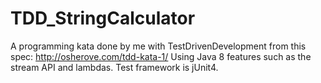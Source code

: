# TDD_StringCalculator

A programming kata done by me with TestDrivenDevelopment from this spec: http://osherove.com/tdd-kata-1/
Using Java 8 features such as the stream API and lambdas. Test framework is jUnit4.




